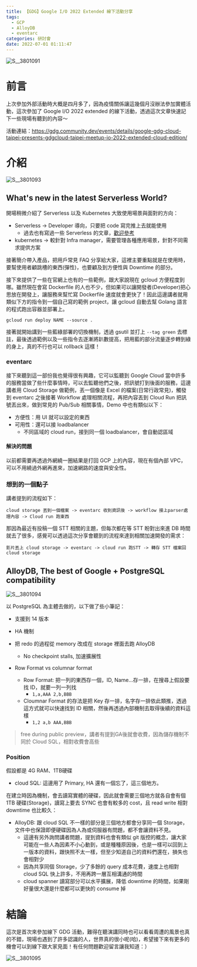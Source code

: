 ```yaml
---
title: 【GDG】Google I/O 2022 Extended 線下活動分享
tags:
  - GCP
  - AlloyDB
  - eventarc
categories: 研討會
date: 2022-07-01 01:11:47
---
```



![S__3801091](https://user-images.githubusercontent.com/6940010/176736874-e16463da-d1a3-4de0-9ffa-669ba78a5417.jpg)


# 前言

上次參加外部活動時大概是四月多了，因為疫情關係讓這幾個月沒辦法參加實體活動，這次參加了 Google I/O 2022 extended 的線下活動，透過這次文章快速記下一些現場有聽到的內容～

活動連結：https://gdg.community.dev/events/details/google-gdg-cloud-taipei-presents-gdgcloud-taipei-meetup-io-2022-extended-cloud-edition/

<!-- more -->

# 介紹

![S__3801093](https://user-images.githubusercontent.com/6940010/176736858-8d6c21df-54d6-4d97-8614-e60b04226d43.jpg)

## What's new in the latest Serverless World?

開場稍微介紹了 Serverless 以及 Kubernetes 大致使用場景與面對的方向：

- Serverless -> Developer 導向，只要把 code 寫完推上去就能使用
  - 過去也有寫過一些 Serverless 的文章，[歡迎參考](https://nijialin.com/tags/Serverless/)
- kubernetes -> 較針對 Infra manager，需要管理各種應用場景，針對不同需求提供方案

接著簡介帶入產品，把用戶常見 FAQ 分享給大家，這裡主要重點就是在使用時，要幫使用者顧跳槽的東西(彈性)，也要顧及到方便性與 Downtime 的部分。

接下來提供了一些在官網上也有的一些範例，跟大家說現在 gcloud 方便程度到哪。雖然現在會寫 Dockerfile 的人也不少，但如果可以讓開發者(Developer)把心思放在開發上，讓服務來幫忙寫 Dockerfile 速度就會更快了！因此這邊講者就用類似下方的指令到一個自己寫的範例 project，讓 gcloud 自動去幫 Golang 語言的程式跑出容器並部署上。

```
gcloud run deploy NAME --source .
```

接著就開始講到一些藍綠部署的切換機制，透過 gsutil 並打上 `--tag green` 去標註，最後透過範例以及一些指令去逐漸將趴數提高，把用藍的部分流量逐步轉到綠的身上，真的不行也可以 rollback 這樣！

### eventarc

接下來聽到這一部份我也覺得很有興趣，它可以監聽到 Google Cloud 當中許多的服務當做了些什麼事情時，可以去監聽他們之後，把訊號打到後面的服務，這邊講者用 Cloud Storage 做範例，丟一個像是 Excel 的檔案(日常行政常見)，觸發到 eventarc 之後接著 Workflow 處理相關流程，再把內容丟到 Cloud Run 把訊號丟出來，做到常見的 Pub/Sub 相關事情，Demo 中也有類似以下：

- 方便性：用 UI 就可以設定的東西
- 可用性：還可以接 loadbalancer
  - 不同區域的 cloud run，接到同一個 loadbalancer，會自動認區域

#### 解決的問題

以前都需要再透過外網繞一圈結果是打回 GCP 上的內容，現在有個內部 VPC，可以不用繞過外網再進來，加速網路的速度與安全性。

### 想到的一個點子

講者提到的流程如下：

```
cloud storage 丟到一個檔案 -> eventarc 收到資訊後 -> workflow 接上parser處理內容 -> Cloud run 跑東西
```

那因為最近有投稿一個 STT 相關的主題，但每次都在等 STT 盼對出來進 DB 時間就去了很多，感覺可以透過這次分享會聽到的流程來達到相關加速開發的需求：

```
影片丟上 cloud storage -> eventarc -> cloud run 跑STT -> 轉存 STT 檔案回 cloud storage
```


## AlloyDB, The best of Google + PostgreSQL compatibility

![S__3801094](https://user-images.githubusercontent.com/6940010/176736800-7ef83aa0-80c7-4851-a44d-a8970fce28cd.jpg)

以 PostgreSQL 為主體去做的，以下做了些小筆記：

- 支援到 14 版本
- HA 機制
- 把 redo 的過程從 memory 改成在 storage 裡面去跑 AlloyDB
  - No checkpoint stalls, 加速擴展性

- Row Format vs columnar format
  - Row Format: 把一列的東西存一個，ID, Name...存一排，在搜尋上假設要找 ID，就要一列一列找
    - `1,a,AAA 2,b,BBB`
  - Cloumnar Format 的存法是把 Key 存一排，名字存一排依此類推，透過這方式就可以快速找到 ID 相關，然後再透過內部機制去取得後續的資料這樣
    - `1,2 a,b AAA,BBB`

> free during public preview，講者有提到GA後就會收費，因為儲存機制不同於 Cloud SQL，相對收費會高些

### Position

假設都是 4G RAM、1TB硬碟

- cloud SQL: 這邊用了 Primary, HA 還有一個忘了，這三個地方。

在建立時因為機制，會去讀寫實體的硬碟，因此就會需要三個地方就各自會有個 1TB 硬碟(Storage)，讀寫上要去 SYNC 也會有較多的 cost，且 read write 相對 downtime 也比較久：

- AlloyDB: 跟 cloud SQL 不一樣的部分是三個地方都會分享同一個 Storage，文件中也保證即便硬碟因為人為或伺服器有問題，都不會讓資料不見。
  - 這邊有另外詢問講者問題，提到資料也會有類似 git 版控的概念，讓大家可能在一些人為因素不小心動到，或是種種原因後，也是一樣可以回到上一版本的資料，跟快照不太一樣，但至少知道自己的資料們還在，損失也會相對少
  - 因為共享同個 Storage，少了多餘的 query 成本花費，速度上也相對 cloud SQL 快上許多，不用再跨一層互相溝通的時間
  - cloud spanner 讀寫部分可以水平擴展，降低 downtime 的時間，如果剛好量很大還是什麼都可以更快的 consume 掉

# 結論

這次是首次來參加線下 GDG 活動，難得在聽演講同時也可以看看周遭的風景也真的不錯，現場也遇到了許多認識的人，世界真的很小呢(哈)，希望接下來有更多的機會可以到線下跟大家見面！有任何問題歡迎留言讓我知道：）

![S__3801095](https://user-images.githubusercontent.com/6940010/176736868-fe6aa721-6893-4279-bcd4-632413f4b9ab.jpg)

<style>
  section.compact {
    font-size: 150%  
  }
  img[alt~="center"] {
    display: block;
    margin: 0 auto;
  }
</style>
